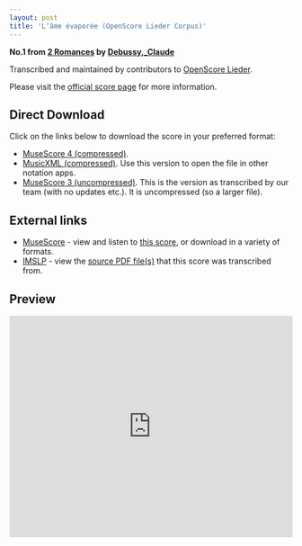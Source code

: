 ```yaml
---
layout: post
title: 'L’âme évaporée (OpenScore Lieder Corpus)'
---
```


__No.1 from [2 Romances](https://fourscoreandmore.org/openscore/lieder/Debussy%2C_Claude/2_Romances/) by [Debussy,_Claude](https://fourscoreandmore.org/openscore/lieder/Debussy%2C_Claude)__

Transcribed and maintained by contributors to [OpenScore Lieder].

Please visit the [official score page] for more information.

[official score page]: https://musescore.com/openscore-lieder-corpus/scores/7163829
[OpenScore Lieder]: https://musescore.com/openscore-lieder-corpus

## Direct Download

Click on the links below to download the score in your preferred format:
- [MuseScore 4 (compressed)](https://fourscoreandmore.org/openscore/lieder/Debussy%2C_Claude/2_Romances/1_L%E2%80%99%C3%A2me_%C3%A9vapor%C3%A9e.mscz).
- [MusicXML (compressed)](https://fourscoreandmore.org/openscore/lieder/Debussy%2C_Claude/2_Romances/1_L%E2%80%99%C3%A2me_%C3%A9vapor%C3%A9e.mxl). Use this version to open the file in other notation apps.
- [MuseScore 3 (uncompressed)](https://raw.githubusercontent.com/OpenScore/Lieder/refs/heads/main/scores/Debussy%2C_Claude/2_Romances/1_L%E2%80%99%C3%A2me_%C3%A9vapor%C3%A9e/lc7163829.mscx). This is the version as transcribed by our team (with no updates etc.). It is uncompressed (so a larger file).

## External links

- [MuseScore] - view and listen to [this score][MuseScore], or download in a variety of formats.
- [IMSLP] - view the [source PDF file(s)][IMSLP] that this score was transcribed from.

[MuseScore]: https://musescore.com/score/7163829
[IMSLP]: https://imslp.org/wiki/Special:ReverseLookup/14816

## Preview

<iframe width="100%" height="394" src="https://musescore.com/openscore-lieder-corpus/scores/7163829/embed" frameborder="0" allowfullscreen allow="autoplay; fullscreen"></iframe>
